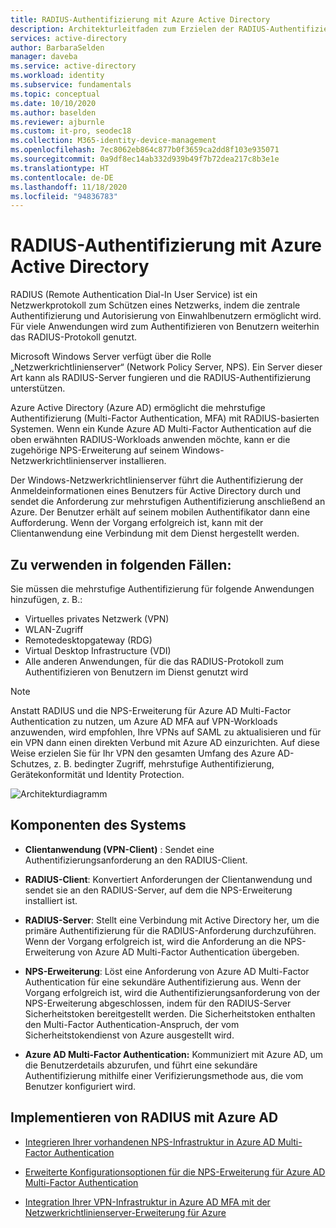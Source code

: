 ```yaml
---
title: RADIUS-Authentifizierung mit Azure Active Directory
description: Architekturleitfaden zum Erzielen der RADIUS-Authentifizierung mit Azure Active Directory
services: active-directory
author: BarbaraSelden
manager: daveba
ms.service: active-directory
ms.workload: identity
ms.subservice: fundamentals
ms.topic: conceptual
ms.date: 10/10/2020
ms.author: baselden
ms.reviewer: ajburnle
ms.custom: it-pro, seodec18
ms.collection: M365-identity-device-management
ms.openlocfilehash: 7ec8062eb864c877b0f3659ca2dd8f103e935071
ms.sourcegitcommit: 0a9df8ec14ab332d939b49f7b72dea217c8b3e1e
ms.translationtype: HT
ms.contentlocale: de-DE
ms.lasthandoff: 11/18/2020
ms.locfileid: "94836783"
---
```

# <a name="radius-authentication-with-azure-active-directory"></a>RADIUS-Authentifizierung mit Azure Active Directory

RADIUS (Remote Authentication Dial-In User Service) ist ein Netzwerkprotokoll zum Schützen eines Netzwerks, indem die zentrale Authentifizierung und Autorisierung von Einwahlbenutzern ermöglicht wird. Für viele Anwendungen wird zum Authentifizieren von Benutzern weiterhin das RADIUS-Protokoll genutzt.

Microsoft Windows Server verfügt über die Rolle „Netzwerkrichtlinienserver“ (Network Policy Server, NPS). Ein Server dieser Art kann als RADIUS-Server fungieren und die RADIUS-Authentifizierung unterstützen.

Azure Active Directory (Azure AD) ermöglicht die mehrstufige Authentifizierung (Multi-Factor Authentication, MFA) mit RADIUS-basierten Systemen. Wenn ein Kunde Azure AD Multi-Factor Authentication auf die oben erwähnten RADIUS-Workloads anwenden möchte, kann er die zugehörige NPS-Erweiterung auf seinem Windows-Netzwerkrichtlinienserver installieren. 

Der Windows-Netzwerkrichtlinienserver führt die Authentifizierung der Anmeldeinformationen eines Benutzers für Active Directory durch und sendet die Anforderung zur mehrstufigen Authentifizierung anschließend an Azure. Der Benutzer erhält auf seinem mobilen Authentifikator dann eine Aufforderung. Wenn der Vorgang erfolgreich ist, kann mit der Clientanwendung eine Verbindung mit dem Dienst hergestellt werden. 

## <a name="use-when"></a>Zu verwenden in folgenden Fällen: 

Sie müssen die mehrstufige Authentifizierung für folgende Anwendungen hinzufügen, z. B.:
* Virtuelles privates Netzwerk (VPN)
* WLAN-Zugriff
* Remotedesktopgateway (RDG)
* Virtual Desktop Infrastructure (VDI)
* Alle anderen Anwendungen, für die das RADIUS-Protokoll zum Authentifizieren von Benutzern im Dienst genutzt wird 

> [!NOTE]
> Anstatt RADIUS und die NPS-Erweiterung für Azure AD Multi-Factor Authentication zu nutzen, um Azure AD MFA auf VPN-Workloads anzuwenden, wird empfohlen, Ihre VPNs auf SAML zu aktualisieren und für ein VPN dann einen direkten Verbund mit Azure AD einzurichten. Auf diese Weise erzielen Sie für Ihr VPN den gesamten Umfang des Azure AD-Schutzes, z. B. bedingter Zugriff, mehrstufige Authentifizierung, Gerätekonformität und Identity Protection.

![Architekturdiagramm](./media/authentication-patterns/radius-auth.png)


## <a name="components-of-the-system"></a>Komponenten des Systems 

* **Clientanwendung (VPN-Client)** : Sendet eine Authentifizierungsanforderung an den RADIUS-Client.

* **RADIUS-Client**: Konvertiert Anforderungen der Clientanwendung und sendet sie an den RADIUS-Server, auf dem die NPS-Erweiterung installiert ist.

* **RADIUS-Server**: Stellt eine Verbindung mit Active Directory her, um die primäre Authentifizierung für die RADIUS-Anforderung durchzuführen. Wenn der Vorgang erfolgreich ist, wird die Anforderung an die NPS-Erweiterung von Azure AD Multi-Factor Authentication übergeben.

* **NPS-Erweiterung**: Löst eine Anforderung von Azure AD Multi-Factor Authentication für eine sekundäre Authentifizierung aus. Wenn der Vorgang erfolgreich ist, wird die Authentifizierungsanforderung von der NPS-Erweiterung abgeschlossen, indem für den RADIUS-Server Sicherheitstoken bereitgestellt werden. Die Sicherheitstoken enthalten den Multi-Factor Authentication-Anspruch, der vom Sicherheitstokendienst von Azure ausgestellt wird.

* **Azure AD Multi-Factor Authentication:** Kommuniziert mit Azure AD, um die Benutzerdetails abzurufen, und führt eine sekundäre Authentifizierung mithilfe einer Verifizierungsmethode aus, die vom Benutzer konfiguriert wird.

## <a name="implement-radius-with-azure-ad"></a>Implementieren von RADIUS mit Azure AD 

* [Integrieren Ihrer vorhandenen NPS-Infrastruktur in Azure AD Multi-Factor Authentication](https://docs.microsoft.com/azure/active-directory/authentication/howto-mfa-nps-extension) 

* [Erweiterte Konfigurationsoptionen für die NPS-Erweiterung für Azure AD Multi-Factor Authentication](https://docs.microsoft.com/azure/active-directory/authentication/howto-mfa-nps-extension-advanced) 

* [Integration Ihrer VPN-Infrastruktur in Azure AD MFA mit der Netzwerkrichtlinienserver-Erweiterung für Azure](https://docs.microsoft.com/azure/active-directory/authentication/howto-mfa-nps-extension-vpn) 

  
‎ 

 
